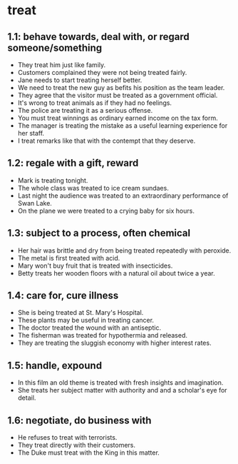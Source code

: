 # treat
## 1.1: behave towards, deal with, or regard someone/something

  *  They treat him just like family.
  *  Customers complained they were not being treated fairly.
  *  Jane needs to start treating herself better.
  *  We need to treat the new guy as befits his position as the team leader.
  *  They agree that the visitor must be treated as a government official.
  *  It's wrong to treat animals as if they had no feelings.
  *  The police are treating it as a serious offense.
  *  You must treat winnings as ordinary earned income on the tax form.
  *  The manager is treating the mistake as a useful learning experience for her staff.
  *  I treat remarks like that with the contempt that they deserve.

## 1.2: regale with a gift, reward

  *  Mark is treating tonight.
  *  The whole class was treated to ice cream sundaes.
  *  Last night the audience was treated to an extraordinary performance of Swan Lake.
  *  On the plane we were treated to a crying baby for six hours.

## 1.3: subject to a process, often chemical

  *  Her hair was brittle and dry from being treated repeatedly with peroxide.
  *  The metal is first treated with acid.
  *  Mary won't buy fruit that is treated with insecticides.
  *  Betty treats her wooden floors with a natural oil about twice a year.

## 1.4: care for, cure illness

  *  She is being treated at St. Mary's Hospital.
  *  These plants may be useful in treating cancer.
  *  The doctor treated the wound with an antiseptic.
  *  The fisherman was treated for hypothermia and released.
  *  They are treating the sluggish economy with higher interest rates.

## 1.5: handle, expound

  *  In this film an old theme is treated with fresh insights and imagination.
  *  She treats her subject matter with authority and and a scholar's eye for detail.

## 1.6: negotiate, do business with

  *  He refuses to treat with terrorists.
  *  They treat directly with their customers.
  *  The Duke must treat with the King in this matter.
